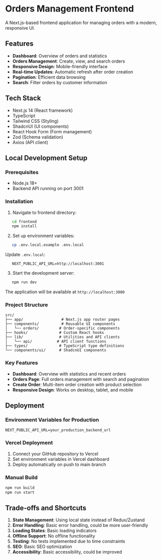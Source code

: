 # Orders Management Frontend

A Next.js-based frontend application for managing orders with a modern, responsive UI.

## Features

- **Dashboard**: Overview of orders and statistics
- **Orders Management**: Create, view, and search orders
- **Responsive Design**: Mobile-friendly interface
- **Real-time Updates**: Automatic refresh after order creation
- **Pagination**: Efficient data browsing
- **Search**: Filter orders by customer information

## Tech Stack

- Next.js 14 (React framework)
- TypeScript
- Tailwind CSS (Styling)
- ShadcnUI (UI components)
- React Hook Form (Form management)
- Zod (Schema validation)
- Axios (API client)

## Local Development Setup

### Prerequisites

- Node.js 18+
- Backend API running on port 3001

### Installation

1. Navigate to frontend directory:
```bash
   cd frontend
   npm install
```

2. Set up environment variables:
```bash
   cp .env.local.example .env.local
```
   
   Update `.env.local`:
```
   NEXT_PUBLIC_API_URL=http://localhost:3001
```

3. Start the development server:
```bash
   npm run dev
```

The application will be available at `http://localhost:3000`

### Project Structure
```
src/
├── app/                 # Next.js app router pages
├── components/          # Reusable UI components
│   └── orders/         # Order-specific components
├── hooks/              # Custom React hooks
├── lib/                # Utilities and API clients
│   └── api/           # API client functions
├── types/              # TypeScript type definitions
└── components/ui/      # ShadcnUI components
```

### Key Features

- **Dashboard**: Overview with statistics and recent orders
- **Orders Page**: Full orders management with search and pagination
- **Create Order**: Multi-item order creation with product selection
- **Responsive Design**: Works on desktop, tablet, and mobile

## Deployment

### Environment Variables for Production
```
NEXT_PUBLIC_API_URL=your_production_backend_url
```

### Vercel Deployment

1. Connect your GitHub repository to Vercel
2. Set environment variables in Vercel dashboard
3. Deploy automatically on push to main branch

### Manual Build
```bash
npm run build
npm run start
```

## Trade-offs and Shortcuts

1. **State Management**: Using local state instead of Redux/Zustand
2. **Error Handling**: Basic error handling, could be more user-friendly
3. **Loading States**: Basic loading indicators
4. **Offline Support**: No offline functionality
5. **Testing**: No tests implemented due to time constraints
6. **SEO**: Basic SEO optimization
7. **Accessibility**: Basic accessibility, could be improved